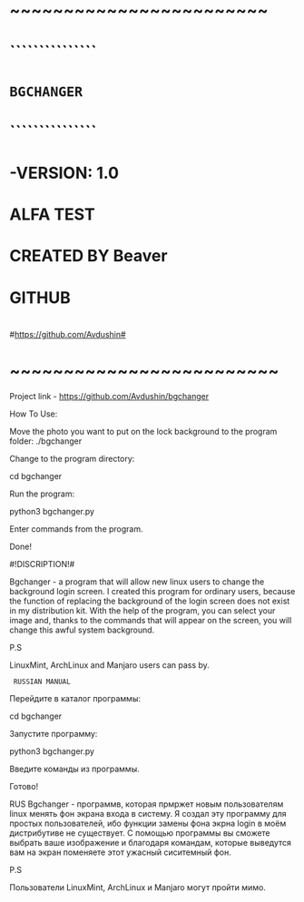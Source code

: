 
#  ~~~~~~~~~~~~~~~~~~~~~~~~ #
#			                      #
#    ```````````````	      #
#    `BGCHANGER    `	      #
#    ```````````````	      #			
#   -VERSION: 1.0	          #
#	ALFA TEST	                #
#			                      #
#  CREATED BY Beaver  	    #
#       GITHUB		          #
#			                      #
#https://github.com/Avdushin#
# ~~~~~~~~~~~~~~~~~~~~~~~~~ #


Project link - https://github.com/Avdushin/bgchanger

   How To Use:
   
Move the photo you want to put on the lock background to the program folder: ./bgchanger

Change to the program directory:

cd bgchanger

Run the program:

python3 bgchanger.py

Enter commands from the program.

Done!


#!DISCRIPTION!#

Bgchanger - a program that will allow new linux users to change the background
login screen.
I created this program for ordinary users, because the function of replacing the background of the login screen does not exist in my distribution kit.
With the help of the program, you can select your image and, thanks to the commands that will appear on the screen, you will change this awful system background.

P.S

LinuxMint, ArchLinux and Manjaro users can pass by.



     RUSSIAN MANUAL
   
Перейдите в каталог программы:

cd bgchanger

Запустите программу:

python3 bgchanger.py

Введите команды из программы.

Готово!


RUS 
Bgchanger - программв, которая прмржет новым пользователям linux менять фон 
экрана входа в систему. 
Я создал эту программу для простых пользователей, ибо функции замены фона экрна login в моём дистрибутиве не существует.
С помощью программы вы сможете выбрать ваше изображение и благодаря командам, которые выведутся вам на экран поменяете этот ужасный сиситемный фон.

P.S

Пользователи LinuxMint, ArchLinux и  Manjaro могут пройти мимо.
